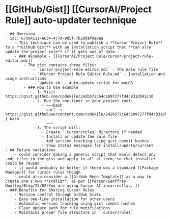 # [[GitHub/Gist]] [[CursorAI/Project Rule]] auto-updater technique
	- ## Overview
	  id:: 67c04111-e634-477d-9d5f-7b29daf0e0aa
		- This technique can be used to publish a **Cursor Project Rule** to a **GitHub Gist** with an installation script that **can also update the project rule** if it gets out of date.
		- ### #Example - [[CursorAI/Project Rule/cursor-project-rule-editor.mdc]]
			- The gist contains three files:
				- `cursor-project-rule-editor.mdc` - The main rule file
				- `#Cursor Project Rule Editor Rule.md` - Installation and usage instructions
				- `update.sh` - Auto-update script for macOS
			- ### How to Use example
				- 1. Visit https://gist.github.com/codekiln/242b572c64c1097277fd4c831db91c10
				- 2. Run the one-liner in your project root:
					- ~~~bash
					  curl -s https://gist.githubusercontent.com/codekiln/242b572c64c1097277fd4c831db91c10/raw/update.sh | bash
					  ~~~
				- 3. The script will:
					- Create `.cursor/rules` directory if needed
					- Install or update the rule file
					- Add version tracking using gist commit hashes
					- Show status messages for install/update/current
	- ## Future variations
		- could consider making a generic script that would detect any .mdc files in the gist and apply to all of them, so that installer could be reused
		- it would probably be better if there was a standard [[Package Manager]] for cursor rules though
		- could also consider a [[GitHub Repo Template]] as a way to create one's own **stdlib**, as per [[Person/Geoffrey Huntley/Blog/25/02/You are using Cursor AI incorrectly...]]
	- ### Benefits for Sharing Cursor Rules
		- Version control through GitHub Gists
		- Easy one-line installation for other users
		- Automatic version tracking using gist commit hashes
		- Clear update path for rule modifications
		- Maintains proper file structure in `.cursor/rules`